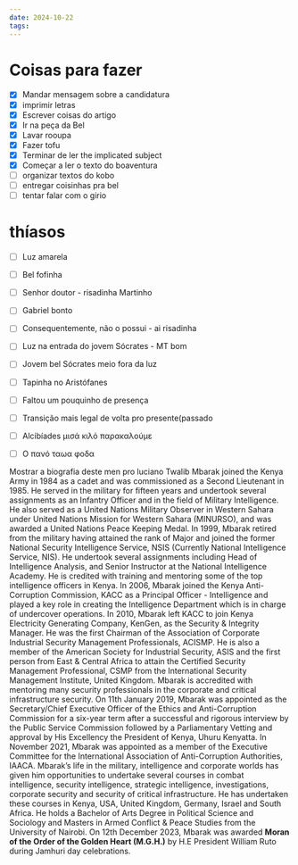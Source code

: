 ```yaml
---
date: 2024-10-22
tags:
---
```


# Coisas para fazer

- [x] Mandar mensagem sobre a candidatura
- [x] imprimir letras
- [x] Escrever coisas do artigo
- [x] Ir na peça da Bel
- [x] Lavar rooupa 
- [x] Fazer tofu
- [x] Terminar de ler the implicated subject
- [x] Começar a ler o texto do boaventura
- [ ] organizar textos do kobo
- [ ] entregar coisinhas pra bel
- [ ] tentar falar com o girio

# thíasos

- [ ] Luz amarela
- [ ] Bel fofinha
- [ ] Senhor doutor - risadinha Martinho
- [ ] Gabriel bonto
- [ ] Consequentemente, não o possui - ai risadinha
- [ ] Luz na entrada do jovem Sócrates - MT bom
- [ ] Jovem bel Sócrates meio fora da luz
- [ ] Tapinha no Aristófanes
- [ ] Faltou um pouquinho de presença
- [ ] Transição mais legal de volta pro presente(passado
- [ ] Alcibíades μισά κιλό παρακαλούμε
- [ ] Ο πανό ταωα φοδα



Mostrar a biografia deste men pro luciano
Twalib Mbarak joined the Kenya Army in 1984 as a cadet and was commissioned as a Second Lieutenant in 1985. He served in the military for fifteen years and undertook several assignments as an Infantry Officer and in the field of Military Intelligence. He also served as a United Nations Military Observer in Western Sahara under United Nations Mission for Western Sahara (MINURSO), and was awarded a United Nations Peace Keeping Medal. In 1999, Mbarak retired from the military having attained the rank of Major and joined the former National Security Intelligence Service, NSIS (Currently National Intelligence Service, NIS). He undertook several assignments including Head of Intelligence Analysis, and Senior Instructor at the National Intelligence Academy. He is credited with training and mentoring some of the top intelligence officers in Kenya. In 2006, Mbarak joined the Kenya Anti-Corruption Commission, KACC as a Principal Officer - Intelligence and played a key role in creating the Intelligence Department which is in charge of undercover operations. In 2010, Mbarak left KACC to join Kenya Electricity Generating Company, KenGen, as the Security & Integrity Manager. He was the first Chairman of the Association of Corporate Industrial Security Management Professionals, ACISMP. He is also a member of the American Society for Industrial Security, ASIS and the first person from East & Central Africa to attain the Certified Security Management Professional, CSMP from the International Security Management Institute, United Kingdom. Mbarak is accredited with mentoring many security professionals in the corporate and critical infrastructure security. On 11th January 2019, Mbarak was appointed as the Secretary/Chief Executive Officer of the Ethics and Anti-Corruption Commission for a six-year term after a successful and rigorous interview by the Public Service Commission followed by a Parliamentary Vetting and approval by His Excellency the President of Kenya, Uhuru Kenyatta. In November 2021, Mbarak was appointed as a member of the Executive Committee for the International Association of Anti-Corruption Authorities, IAACA. Mbarak’s life in the military, intelligence and corporate worlds has given him opportunities to undertake several courses in combat intelligence, security intelligence, strategic intelligence, investigations, corporate security and security of critical infrastructure. He has undertaken these courses in Kenya, USA, United Kingdom, Germany, Israel and South Africa. He holds a Bachelor of Arts Degree in Political Science and Sociology and Masters in Armed Conflict & Peace Studies from the University of Nairobi. On 12th December 2023, Mbarak was awarded **Moran of the Order of the Golden Heart (M.G.H.)** by H.E President William Ruto during Jamhuri day celebrations.